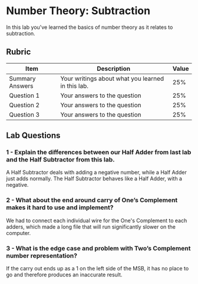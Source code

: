 # Number Theory: Subtraction

In this lab you've learned the basics of number theory as it relates to subtraction.

## Rubric

| Item | Description | Value |
| ---- | ----------- | ----- |
| Summary Answers | Your writings about what you learned in this lab. | 25% |
| Question 1 | Your answers to the question | 25% |
| Question 2 | Your answers to the question | 25% |
| Question 3 | Your answers to the question | 25% |

## Lab Questions

### 1 - Explain the differences between our Half Adder from last lab and the Half Subtractor from this lab.
A Half Subtractor deals with adding a negative number, while a Half Adder just adds normally. The Half Subtractor behaves like a Half Adder, with
a negative.
### 2 - What about the end around carry of One’s Complement makes it hard to use and implement?
We had to connect each individual wire for the One's Complement to each adders, which made a long file that will run significantly slower on the computer.
### 3 - What is the edge case and problem with Two’s Complement number representation?
If the carry out ends up as a 1 on the left side of the MSB, it has no place to go and therefore produces an inaccurate result. 

